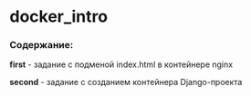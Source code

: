 # docker_intro

### Содержание:
**first** - задание с подменой index.html в контейнере nginx

**second** - задание с созданием контейнера Django-проекта
